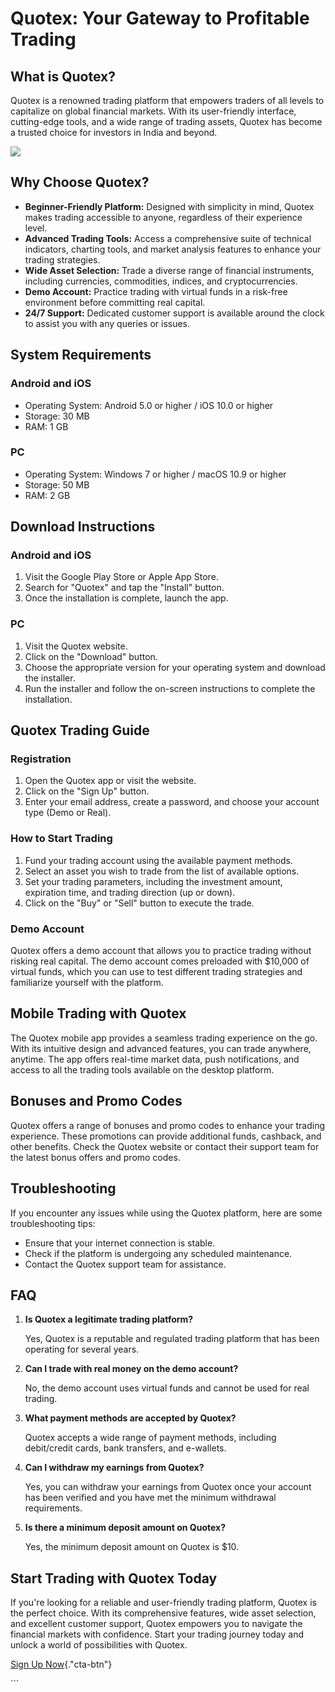 # Quotex: Your Gateway to Profitable Trading

## What is Quotex?

Quotex is a renowned trading platform that empowers traders of all
levels to capitalize on global financial markets. With its user-friendly
interface, cutting-edge tools, and a wide range of trading assets,
Quotex has become a trusted choice for investors in India and beyond.

[![](https://static.quotex.io/files/4_en/300_250.jpg)](https://traff.sbs/brokerqxlid)

## Why Choose Quotex?

-   **Beginner-Friendly Platform:** Designed with simplicity in mind,
    Quotex makes trading accessible to anyone, regardless of their
    experience level.
-   **Advanced Trading Tools:** Access a comprehensive suite of
    technical indicators, charting tools, and market analysis features
    to enhance your trading strategies.
-   **Wide Asset Selection:** Trade a diverse range of financial
    instruments, including currencies, commodities, indices, and
    cryptocurrencies.
-   **Demo Account:** Practice trading with virtual funds in a risk-free
    environment before committing real capital.
-   **24/7 Support:** Dedicated customer support is available around the
    clock to assist you with any queries or issues.

## System Requirements

### Android and iOS

-   Operating System: Android 5.0 or higher / iOS 10.0 or higher
-   Storage: 30 MB
-   RAM: 1 GB

### PC

-   Operating System: Windows 7 or higher / macOS 10.9 or higher
-   Storage: 50 MB
-   RAM: 2 GB

## Download Instructions

### Android and iOS

1.  Visit the Google Play Store or Apple App Store.
2.  Search for "Quotex" and tap the "Install" button.
3.  Once the installation is complete, launch the app.

### PC

1.  Visit the Quotex website.
2.  Click on the "Download" button.
3.  Choose the appropriate version for your operating system and
    download the installer.
4.  Run the installer and follow the on-screen instructions to complete
    the installation.

## Quotex Trading Guide

### Registration

1.  Open the Quotex app or visit the website.
2.  Click on the "Sign Up" button.
3.  Enter your email address, create a password, and choose your account
    type (Demo or Real).

### How to Start Trading

1.  Fund your trading account using the available payment methods.
2.  Select an asset you wish to trade from the list of available
    options.
3.  Set your trading parameters, including the investment amount,
    expiration time, and trading direction (up or down).
4.  Click on the "Buy" or "Sell" button to execute the
    trade.

### Demo Account

Quotex offers a demo account that allows you to practice trading without
risking real capital. The demo account comes preloaded with \$10,000 of
virtual funds, which you can use to test different trading strategies
and familiarize yourself with the platform.

## Mobile Trading with Quotex

The Quotex mobile app provides a seamless trading experience on the go.
With its intuitive design and advanced features, you can trade anywhere,
anytime. The app offers real-time market data, push notifications, and
access to all the trading tools available on the desktop platform.

## Bonuses and Promo Codes

Quotex offers a range of bonuses and promo codes to enhance your trading
experience. These promotions can provide additional funds, cashback, and
other benefits. Check the Quotex website or contact their support team
for the latest bonus offers and promo codes.

## Troubleshooting

If you encounter any issues while using the Quotex platform, here are
some troubleshooting tips:

-   Ensure that your internet connection is stable.
-   Check if the platform is undergoing any scheduled maintenance.
-   Contact the Quotex support team for assistance.

## FAQ

1.  **Is Quotex a legitimate trading platform?**

    Yes, Quotex is a reputable and regulated trading platform that has
    been operating for several years.

2.  **Can I trade with real money on the demo account?**

    No, the demo account uses virtual funds and cannot be used for real
    trading.

3.  **What payment methods are accepted by Quotex?**

    Quotex accepts a wide range of payment methods, including
    debit/credit cards, bank transfers, and e-wallets.

4.  **Can I withdraw my earnings from Quotex?**

    Yes, you can withdraw your earnings from Quotex once your account
    has been verified and you have met the minimum withdrawal
    requirements.

5.  **Is there a minimum deposit amount on Quotex?**

    Yes, the minimum deposit amount on Quotex is \$10.

## Start Trading with Quotex Today

If you\'re looking for a reliable and user-friendly trading platform,
Quotex is the perfect choice. With its comprehensive features, wide
asset selection, and excellent customer support, Quotex empowers you to
navigate the financial markets with confidence. Start your trading
journey today and unlock a world of possibilities with Quotex.

[Sign Up Now](\%22https://traff.sbs/brokerqxlid\%22){."cta-btn"}

\`\`\`

